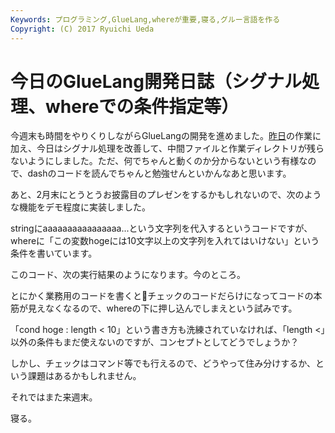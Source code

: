 ```yaml
---
Keywords: プログラミング,GlueLang,whereが重要,寝る,グルー言語を作る
Copyright: (C) 2017 Ryuichi Ueda
---
```


# 今日のGlueLang開発日誌（シグナル処理、whereでの条件指定等）
今週末も時間をやりくりしながらGlueLangの開発を進めました。<a href="http://blog.ueda.asia/?p=4960" title="GlueLangでとうとうwhereが使えるように" target="_blank">昨日</a>の作業に加え、今日はシグナル処理を改善して、中間ファイルと作業ディレクトリが残らないようにしました。ただ、何でちゃんと動くのか分からないという有様なので、dashのコードを読んでちゃんと勉強せんといかんなあと思います。


あと、2月末にとうとうお披露目のプレゼンをするかもしれないので、次のような機能をデモ程度に実装しました。

<!--more-->

<script src="https://gist.github.com/ryuichiueda/94bd4c96775289b2f807.js"></script>

stringにaaaaaaaaaaaaaaaa...という文字列を代入するというコードですが、whereに「この変数hogeには10文字以上の文字列を入れてはいけない」という条件を書いています。

このコード、次の実行結果のようになります。今のところ。

<script src="https://gist.github.com/ryuichiueda/a87002775622f2bdf3a6.js"></script>

とにかく業務用のコードを書くとチェックのコードだらけになってコードの本筋が見えなくなるので、whereの下に押し込んでしまえという試みです。

 「cond hoge : length < 10」という書き方も洗練されていなければ、「length <」以外の条件もまだ使えないのですが、コンセプトとしてどうでしょうか？

しかし、チェックはコマンド等でも行えるので、どうやって住み分けするか、という課題はあるかもしれません。

それではまた来週末。


寝る。
